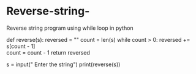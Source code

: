 # Reverse-string-
Reverse string program using while loop in python 

 
def reverse(s): 
  reversed = "" 
  count = len(s) 
  while count > 0: 
    reversed += s[count - 1]   
    count = count - 1 
  return reversed 
 
s = input(" Enter the string") 
print(reverse(s))
